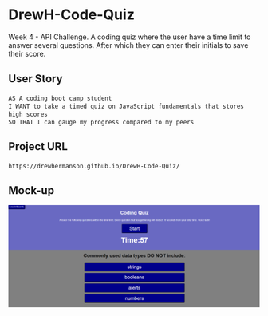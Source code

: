 # DrewH-Code-Quiz
Week 4 - API Challenge. A coding quiz where the user have a time limit to answer several questions. After which they can enter their initials to save their score.

## User Story

```
AS A coding boot camp student
I WANT to take a timed quiz on JavaScript fundamentals that stores high scores
SO THAT I can gauge my progress compared to my peers
```


## Project URL
```
https://drewhermanson.github.io/DrewH-Code-Quiz/
```

## Mock-up


![Quiz with multiple options and a time limit](./Assets/images/expected.png)



